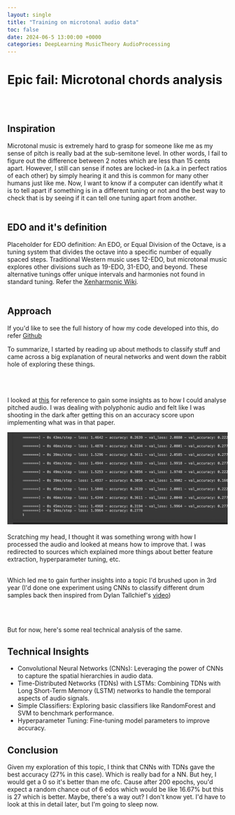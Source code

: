 ```yaml
---
layout: single
title: "Training on microtonal audio data"
toc: false
date: 2024-06-5 13:00:00 +0000
categories: DeepLearning MusicTheory AudioProcessing
---
```


# Epic fail: Microtonal chords analysis
<br></br>

## Inspiration

Microtonal music is extremely hard to grasp for someone like me as my sense of pitch is really bad at the sub-semitone level. In other words, I fail to figure out the difference between 2 notes which are less than 15 cents apart. However, I still can sense if notes are locked-in (a.k.a in perfect ratios of each other) by simply hearing it and this is common for many other humans just like me. Now, I want to know if a computer can identify what it is to tell apart if something is in a different tuning or not and the best way to check that is by seeing if it can tell one tuning apart from another. 
<br></br>

## EDO and it's definition

Placeholder for EDO definition: An EDO, or Equal Division of the Octave, is a tuning system that divides the octave into a specific number of equally spaced steps. Traditional Western music uses 12-EDO, but microtonal music explores other divisions such as 19-EDO, 31-EDO, and beyond. These alternative tunings offer unique intervals and harmonies not found in standard tuning.
Refer the [Xenharmonic Wiki](https://en.xen.wiki/w/EDO).
<br></br>

## Approach

If you'd like to see the full history of how my code developed into this, do refer [Github](https://github.com/RP335/microtonal_experiments)

To summarize, I started by reading up about methods to classify stuff and came across a big explanation of neural networks and went down the rabbit hole of exploring these things.
<br></br>
<br></br>

I looked at [this](https://arxiv.org/abs/2405.16000) for reference to gain some insights as to how I could analyse pitched audio. 
I was dealing with polyphonic audio and felt like I was shooting in the dark after getting this on an accuracy score upon implementing what was in that paper.

![alt text](image.png)
<br></br>
Scratching my head, I thought it was something wrong with how I processed the audio and looked at means how to improve that. I was redirected to sources which explained more things about better feature extraction, hyperparameter tuning, etc.
<br></br>

Which led me to gain further insights into a topic I'd brushed upon in 3rd year (I'd done one experiment using CNNs to classify different drum samples back then inspired from Dylan Tallchief's [video](https://youtu.be/wx_iuO-dI5w?feature=shared))

<br></br>

But for now, here's some real technical analysis of the same.

## Technical Insights

- Convolutional Neural Networks (CNNs): Leveraging the power of CNNs to capture the spatial hierarchies in audio data.
- Time-Distributed Networks (TDNs) with LSTMs: Combining TDNs with Long Short-Term Memory (LSTM) networks to handle the temporal     aspects of audio signals.
- Simple Classifiers: Exploring basic classifiers like RandomForest and SVM to benchmark performance.
- Hyperparameter Tuning: Fine-tuning model parameters to improve accuracy.

## Conclusion
Given my exploration of this topic, I think that CNNs with TDNs gave the best accuracy (27% in this case). Which is really bad for a NN. But hey, I would get a 0 so it's better than me ofc. Cause after 200 epochs, you'd expect a random chance out of 6 edos which would be like 16.67% but this is 27 which is better. Maybe, there's a way out? I don't know yet. I'd have to look at this in detail later, but I'm going to sleep now. 


